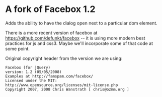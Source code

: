 A fork of Facebox 1.2
=====================

Adds the ability to have the dialog open next to a particular dom element.

There is a more recent version of facebox at https://github.com/defunkt/facebox -- it is using more modern best practices for js and css3.  Maybe we'll incorporate some of that code at some point.

Original copyright header from the version we are using:
 
    Facebox (for jQuery)
    version: 1.2 (05/05/2008)
    Examples at http://famspam.com/facebox/
    Licensed under the MIT:
    http://www.opensource.org/licenses/mit-license.php
    Copyright 2007, 2008 Chris Wanstrath [ chris@ozmm.org ]

